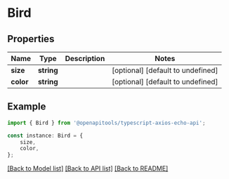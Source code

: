 # Bird


## Properties

Name | Type | Description | Notes
------------ | ------------- | ------------- | -------------
**size** | **string** |  | [optional] [default to undefined]
**color** | **string** |  | [optional] [default to undefined]

## Example

```typescript
import { Bird } from '@openapitools/typescript-axios-echo-api';

const instance: Bird = {
    size,
    color,
};
```

[[Back to Model list]](../README.md#documentation-for-models) [[Back to API list]](../README.md#documentation-for-api-endpoints) [[Back to README]](../README.md)
